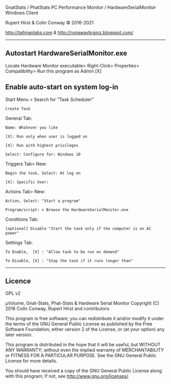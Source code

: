 
  GnatStats / PhatStats PC Performance Monitor / HardwareSerialMonitor Windows Client  
  
  Rupert Hirst & Colin Conway © 2016-2021
  
  http://tallmanlabs.com  & http://runawaybrainz.blogspot.com/
  
---------------------------------------------------------------------------------------------------------
Autostart HardwareSerialMonitor.exe
-----------------------------------
Locate Hardware Monitor executable> Right-Click> Properties> Compatibility> Run this program as Admin [X]

Enable auto-start on system log-in
----------------------------------

Start Menu > Search for "Task Scheduler"

    Create Task

General Tab:

    Name: Whatever you like

    [X]: Run only when user is logged on

    [X]: Run with highest privileges

    Select: Configure for: Windows 10


Triggers Tab> New:

    Begin the task, Select: At log on

    [X]: Specific User:

Actions Tab> New:

    Action, Select: "Start a program"

    Program/script: > Browse the HardwareSerialMonitor.exe

Conditions Tab:

    [optional] Disable "Start the task only if the computer is on AC power"


Settings Tab:

    To Enable,  [X] : "Allow task to be run on demand"
    
    To Disable, [X] : "Stop the task if it runs longer than"

---------------------------------------------------------------------------------------------------------

Licence
-------
GPL v2

µVolume, Gnat-Stats, Phat-Stats & Hardware Serial Monitor Copyright (C) 2016 Colin Conway, Rupert Hirst and contributors

This program is free software; you can redistribute it and/or modify it under the terms of the GNU General Public License as published by the Free Software Foundation; either version 2 of the License, or (at your option) any later version.

This program is distributed in the hope that it will be useful, but WITHOUT ANY WARRANTY; without even the implied warranty of MERCHANTABILITY or FITNESS FOR A PARTICULAR PURPOSE. See the GNU General Public License for more details.

You should have received a copy of the GNU General Public License along with this program; If not, see http://www.gnu.org/licenses/.
